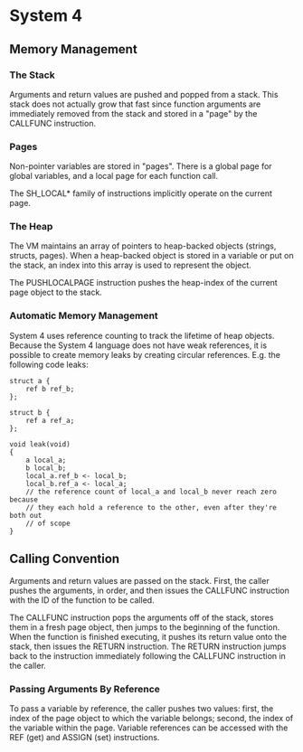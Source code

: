 System 4
========

Memory Management
-----------------

### The Stack

Arguments and return values are pushed and popped from a stack. This stack does
not actually grow that fast since function arguments are immediately removed
from the stack and stored in a "page" by the CALLFUNC instruction.

### Pages

Non-pointer variables are stored in "pages". There is a global page for global
variables, and a local page for each function call.

The SH_LOCAL* family of instructions implicitly operate on the current page.

### The Heap

The VM maintains an array of pointers to heap-backed objects (strings, structs,
pages). When a heap-backed object is stored in a variable or put on the stack,
an index into this array is used to represent the object.

The PUSHLOCALPAGE instruction pushes the heap-index of the current page object
to the stack.

### Automatic Memory Management

System 4 uses reference counting to track the lifetime of heap objects. Because
the System 4 language does not have weak references, it is possible to create
memory leaks by creating circular references. E.g. the following code leaks:

    struct a {
        ref b ref_b;
    };
    
    struct b {
        ref a ref_a;
    };
    
    void leak(void)
    {
        a local_a;
        b local_b;
        local_a.ref_b <- local_b;
        local_b.ref_a <- local_a;
        // the reference count of local_a and local_b never reach zero because
        // they each hold a reference to the other, even after they're both out
        // of scope
    }
    
Calling Convention
------------------

Arguments and return values are passed on the stack. First, the caller pushes
the arguments, in order, and then issues the CALLFUNC instruction with the ID
of the function to be called.

The CALLFUNC instruction pops the arguments off of the stack, stores them in a
fresh page object, then jumps to the beginning of the function. When the
function is finished executing, it pushes its return value onto the stack, then
issues the RETURN instruction. The RETURN instruction jumps back to the
instruction immediately following the CALLFUNC instruction in the caller.

### Passing Arguments By Reference

To pass a variable by reference, the caller pushes two values: first, the index
of the page object to which the variable belongs; second, the index of the
variable within the page. Variable references can be accessed with the REF (get)
and ASSIGN (set) instructions.

